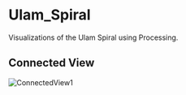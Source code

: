# Ulam_Spiral
 Visualizations of the Ulam Spiral using Processing.

## Connected View
![ConnectedView1](https://user-images.githubusercontent.com/83956615/216631359-008eb6e0-1541-42a3-a67c-eaecf38a1dee.jpg)
